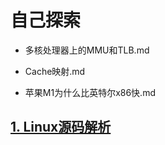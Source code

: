 # 自己探索

+ 多核处理器上的MMU和TLB.md
+ Cache映射.md

+ 苹果M1为什么比英特尔x86快.md

## [1. Linux源码解析](https://github.com/niu0217/OperatingSystem/tree/main/Explore/LinuxSourceCodeParse)
